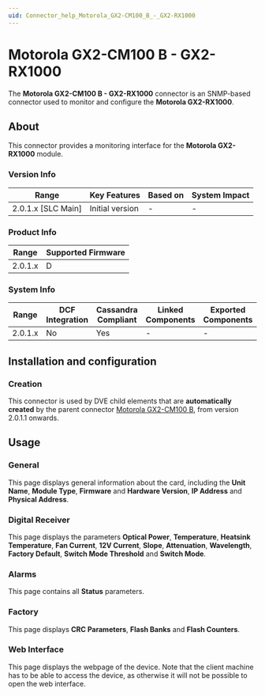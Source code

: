 ```yaml
---
uid: Connector_help_Motorola_GX2-CM100_B_-_GX2-RX1000
---
```


# Motorola GX2-CM100 B - GX2-RX1000

The **Motorola GX2-CM100 B - GX2-RX1000** connector is an SNMP-based connector used to monitor and configure the **Motorola GX2-RX1000**.

## About

This connector provides a monitoring interface for the **Motorola GX2-RX1000** module.

### Version Info

| Range                | Key Features     | Based on     | System Impact     |
|----------------------|------------------|--------------|-------------------|
| 2.0.1.x [SLC Main]   | Initial version  | -            | -                 |

### Product Info

| Range     | Supported Firmware     |
|-----------|------------------------|
| 2.0.1.x   | D                      |

### System Info

| Range     | DCF Integration     | Cassandra Compliant     | Linked Components     | Exported Components     |
|-----------|---------------------|-------------------------|-----------------------|-------------------------|
| 2.0.1.x   | No                  | Yes                     | -                     | -                       |

## Installation and configuration

### Creation

This connector is used by DVE child elements that are **automatically created** by the parent connector [Motorola GX2-CM100 B](xref:Connector_help_Motorola_GX2-CM100_B), from version 2.0.1.1 onwards.

## Usage

### General

This page displays general information about the card, including the **Unit Name**, **Module Type**, **Firmware** and **Hardware Version**, **IP Address** and **Physical Address**.

### Digital Receiver

This page displays the parameters **Optical Power**, **Temperature**, **Heatsink Temperature**, **Fan Current**, **12V Current**, **Slope**, **Attenuation**, **Wavelength**, **Factory Default**, **Switch Mode Threshold** and **Switch Mode**.

### Alarms

This page contains all **Status** parameters.

### Factory

This page displays **CRC Parameters**, **Flash Banks** and **Flash Counters**.

### Web Interface

This page displays the webpage of the device. Note that the client machine has to be able to access the device, as otherwise it will not be possible to open the web interface.
